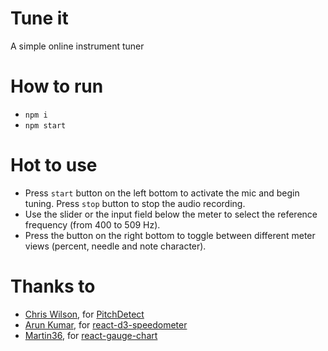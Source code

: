 # Tune it
A simple online instrument tuner

# How to run

- `npm i`
- `npm start`

# Hot to use

- Press `start` button on the left bottom to activate the mic and begin tuning. Press `stop` button to stop the audio recording.
- Use the slider or the input field below the meter to select the reference frequency (from 400 to 509 Hz).
- Press the button on the right bottom to toggle between different meter views (percent, needle and note character).
# Thanks to

- [Chris Wilson](https://github.com/cwilso), for [PitchDetect](https://github.com/cwilso/PitchDetect)
- [Arun Kumar](https://github.com/palerdot), for [react-d3-speedometer](https://github.com/palerdot/react-d3-speedometer)
- [Martin36](https://github.com/Martin36), for [react-gauge-chart](https://github.com/Martin36/react-gauge-chart)